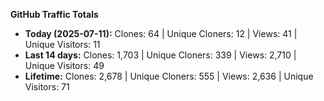 
**GitHub Traffic Totals**

- **Today (2025-07-11):** Clones: 64 | Unique Cloners: 12 | Views: 41 | Unique Visitors: 11
- **Last 14 days:** Clones: 1,703 | Unique Cloners: 339 | Views: 2,710 | Unique Visitors: 49
- **Lifetime:** Clones: 2,678 | Unique Cloners: 555 | Views: 2,636 | Unique Visitors: 71
